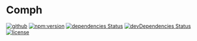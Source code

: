 # Comph

[![github](https://badgen.net/badge/icon/github?icon=github&label)](https://github.com/nju33/comph)
[![npm:version](https://badgen.net/npm/v/@nju33/comph?icon=npm&label=)](https://www.npmjs.com/package/comph)
[![dependencies Status](https://david-dm.org/nju33/comph/status.svg)](https://david-dm.org/nju33/comph)
[![devDependencies Status](https://david-dm.org/nju33/comph/dev-status.svg)](https://david-dm.org/nju33/comph?type=dev)
[![license](https://badgen.net/npm/license/@nju33/comph)](https://github.com/nju33/comph/blob/master/LICENSE)
